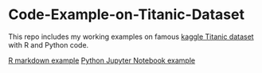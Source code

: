 # Code-Example-on-Titanic-Dataset

This repo includes my working examples on famous [kaggle Titanic dataset](https://www.kaggle.com/c/titanic) with R and Python code.

[R markdown example](https://github.com/dty0606/Code-Example-on-Titanic-Dataset/blob/master/R/titanic.md)
[Python Jupyter Notebook example](https://github.com/dty0606/Code-Example-on-Titanic-Dataset/blob/master/python/Titanic.ipynb)
